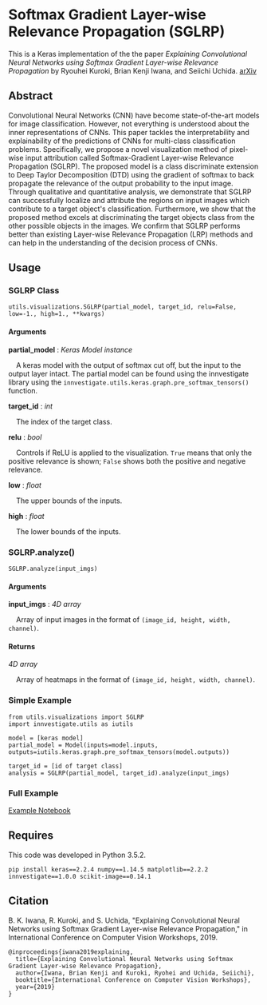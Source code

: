 # Softmax Gradient Layer-wise Relevance Propagation (SGLRP)

This is a Keras implementation of the the paper *Explaining Convolutional Neural Networks using Softmax Gradient Layer-wise Relevance Propagation* by Ryouhei Kuroki, Brian Kenji Iwana, and Seiichi Uchida. [arXiv](https://arxiv.org/abs/1908.04351)

## Abstract

Convolutional Neural Networks (CNN) have become state-of-the-art models for image classification. However, not everything is understood about the inner representations of CNNs. This paper tackles the interpretability and explainability of the predictions of CNNs for multi-class classification problems. Specifically, we propose a novel visualization method of pixel-wise input attribution called Softmax-Gradient Layer-wise Relevance Propagation (SGLRP). The proposed model is a class discriminate extension to Deep Taylor Decomposition (DTD) using the gradient of softmax to back propagate the relevance of the output probability to the input image. Through qualitative and quantitative analysis, we demonstrate that SGLRP can successfully localize and attribute the regions on input images which contribute to a target object's classification. Furthermore, we show that the proposed method excels at discriminating the target objects class from the other possible objects in the images. We confirm that SGLRP performs better than existing Layer-wise Relevance Propagation (LRP) methods and can help in the understanding of the decision process of CNNs. 

## Usage

### SGLRP Class

```
utils.visualizations.SGLRP(partial_model, target_id, relu=False, low=-1., high=1., **kwargs)
```
#### Arguments

**partial_model** : *Keras Model instance*

&nbsp;&nbsp;&nbsp;&nbsp;A keras model with the output of softmax cut off, but the input to the output layer intact. The partial model can be found using the innvestigate library using the ```innvestigate.utils.keras.graph.pre_softmax_tensors()``` function.
    
**target_id** : *int*

&nbsp;&nbsp;&nbsp;&nbsp;The index of the target class.
    
**relu** : *bool*

&nbsp;&nbsp;&nbsp;&nbsp;Controls if ReLU is applied to the visualization. ```True``` means that only the positive relevance is shown; ```False``` shows both the positive and negative relevance.
    
**low** : *float*

&nbsp;&nbsp;&nbsp;&nbsp;The upper bounds of the inputs.
    
**high** : *float*

&nbsp;&nbsp;&nbsp;&nbsp;The lower bounds of the inputs.
    
### SGLRP.analyze()
    
```
SGLRP.analyze(input_imgs)
```
#### Arguments

**input_imgs** : *4D array*

&nbsp;&nbsp;&nbsp;&nbsp;Array of input images in the format of ```(image_id, height, width, channel)```.
    

#### Returns

*4D array*

&nbsp;&nbsp;&nbsp;&nbsp;Array of heatmaps in the format of ```(image_id, height, width, channel)```.

### Simple Example

```
from utils.visualizations import SGLRP
import innvestigate.utils as iutils

model = [keras model]
partial_model = Model(inputs=model.inputs, outputs=iutils.keras.graph.pre_softmax_tensors(model.outputs)) 

target_id = [id of target class]
analysis = SGLRP(partial_model, target_id).analyze(input_imgs)

```

### Full Example

[Example Notebook](example.ipynb)

## Requires

This code was developed in Python 3.5.2.

```
pip install keras==2.2.4 numpy==1.14.5 matplotlib==2.2.2 innvestigate==1.0.0 scikit-image==0.14.1
```

## Citation

B. K. Iwana, R. Kuroki, and S. Uchida, "Explaining Convolutional Neural Networks using Softmax Gradient Layer-wise Relevance Propagation," in International Conference on Computer Vision Workshops, 2019.

```
@inproceedings{iwana2019explaining,
  title={Explaining Convolutional Neural Networks using Softmax Gradient Layer-wise Relevance Propagation},
  author={Iwana, Brian Kenji and Kuroki, Ryohei and Uchida, Seiichi},
  booktitle={International Conference on Computer Vision Workshops},
  year={2019}
}
```
